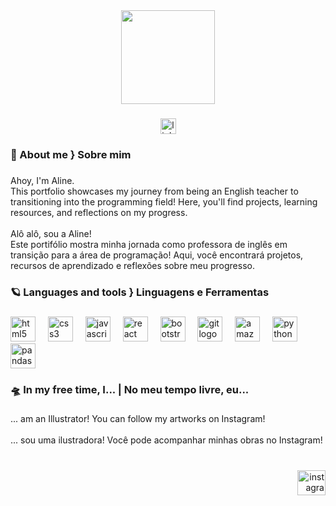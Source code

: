 <div align="center">
  <img height="150" src="https://i.giphy.com/media/v1.Y2lkPTc5MGI3NjExYTlxbHJiZ2d5YWI0enZteXQ3MmJzYmZ1NWgzdnB5OW9yeTBkNGpiNiZlcD12MV9pbnRlcm5hbF9naWZfYnlfaWQmY3Q9Zw/fcAlFfsxvpBtFgpxCu/giphy.gif"  />
</div>

###

<div align="center">
  <a href="https://www.linkedin.com/in/aline-raldi/" target="_blank">
    <img src="https://img.shields.io/static/v1?message=LinkedIn&logo=linkedin&label=&color=0077B5&logoColor=white&labelColor=&style=for-the-badge" height="25" alt="linkedin logo"  />
  </a>
</div>

###

<h3 align="left">💫  About me } Sobre mim</h3>

###

<p align="left">Ahoy, I'm Aline.<br>This portfolio showcases my journey from being an English teacher to transitioning into the programming field! Here, you'll find projects, learning resources, and reflections on my progress.<br><br>Alô alô, sou a Aline!<br>Este portifólio mostra minha jornada como professora de inglês em transição para a área de programação! Aqui, você encontrará projetos, recursos de aprendizado e reflexões sobre meu progresso.</p>

###

<h3 align="left">🪐 Languages and tools } Linguagens e Ferramentas</h3>

###

<div align="left">
  <img src="https://cdn.jsdelivr.net/gh/devicons/devicon/icons/html5/html5-original.svg" height="40" alt="html5 logo"  />
  <img width="12" />
  <img src="https://cdn.jsdelivr.net/gh/devicons/devicon/icons/css3/css3-original.svg" height="40" alt="css3 logo"  />
  <img width="12" />
  <img src="https://cdn.jsdelivr.net/gh/devicons/devicon/icons/javascript/javascript-original.svg" height="40" alt="javascript logo"  />
  <img width="12" />
  <img src="https://cdn.jsdelivr.net/gh/devicons/devicon/icons/react/react-original.svg" height="40" alt="react logo"  />
  <img width="12" />
  <img src="https://cdn.jsdelivr.net/gh/devicons/devicon/icons/bootstrap/bootstrap-original.svg" height="40" alt="bootstrap logo"  />
  <img width="12" />
  <img src="https://cdn.jsdelivr.net/gh/devicons/devicon/icons/git/git-original.svg" height="40" alt="git logo"  />
  <img width="12" />
  <img src="https://cdn.jsdelivr.net/gh/devicons/devicon/icons/amazonwebservices/amazonwebservices-line-wordmark.svg" height="40" alt="amazonwebservices logo"  />
  <img width="12" />
  <img src="https://cdn.jsdelivr.net/gh/devicons/devicon/icons/python/python-original.svg" height="40" alt="python logo"  />
  <img width="12" />
  <img src="https://cdn.jsdelivr.net/gh/devicons/devicon/icons/pandas/pandas-original.svg" height="40" alt="pandas logo"  />
</div>

###

<h3 align="left">🛸 In my free time, I... | No meu tempo livre, eu...</h3>

###

<p align="left">... am an Illustrator! You can follow my artworks on Instagram!<br><br>... sou uma ilustradora! Você pode acompanhar minhas obras no Instagram!</p>

###

<br clear="both">

<div align="right">
  <a href="https://www.instagram.com/alinesismica/" target="_blank" rel="noopener noreferrer">
    <img src="https://raw.githubusercontent.com/maurodesouza/profile-readme-generator/master/src/assets/icons/social/instagram/default.svg" width="45" height="40" alt="instagram logo"  />
  </a>
</div>

###
